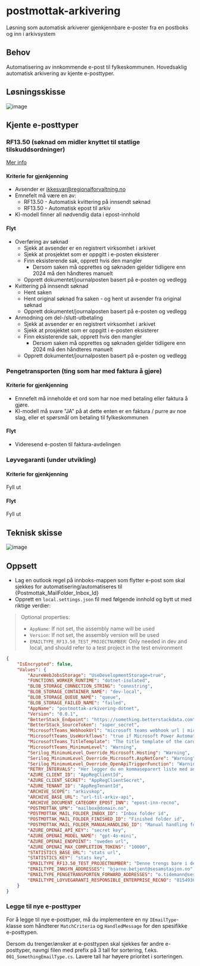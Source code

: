 # postmottak-arkivering
Løsning som automatisk arkiverer gjenkjennbare e-poster fra en postboks og inn i arkivsystem

## Behov
Automatisering av innkommende e-post til fylkeskommunen. Hovedsaklig automatisk arkivering av kjente e-posttyper.

## Løsningsskisse
![image](https://github.com/user-attachments/assets/540a4bc0-b92a-4c59-b7d3-2f623c73510d)

## Kjente e-posttyper

### RF13.50 (søknad om midler knyttet til statlige tilskuddsordninger)
[Mer info](https://www.regionalforvaltning.no/Dokumentasjon/index.html?soker.htm)

#### Kriterie for gjenkjenning
- Avsender er ikkesvar@regionalforvaltning.no
- Emnefelt må være en av:
    - RF13.50 - Automatisk kvittering på innsendt søknad
    - RF13.50 - Automatisk epost til arkiv
- KI-modell finner all nødvendig data i epost-innhold

#### Flyt
- Overføring av søknad
    - Sjekk at avsender er en registrert virksomhet i arkivet
    - Sjekk at prosjektet som er oppgitt i e-posten eksisterer
    - Finn eksisterende sak, opprett hvis den mangler
        - Dersom saken må opprettes og søknaden gjelder tidligere enn 2024 må den håndteres manuelt
    - Opprett dokumentet/journalposten basert på e-posten og vedlegg
- Kvittering på innsendt søknad
    - Hent saken
    - Hent original søknad fra saken - og hent ut avsender fra original søknad
    - Opprett dokumentet/journalposten basert på e-posten og vedlegg
- Anmodning om del-/slutt-utbetaling
    - Sjekk at avsender er en registrert virksomhet i arkivet
    - Sjekk at prosjektet som er oppgitt i e-posten eksisterer
    - Finn eksisterende sak, opprett hvis den mangler
        - Dersom saken må opprettes og søknaden gjelder tidligere enn 2024 må den håndteres manuelt
    - Opprett dokumentet/journalposten basert på e-posten og vedlegg

### Pengetransporten (ting som har med faktura å gjøre)

#### Kriterie for gjenkjenning
- Emnefelt må inneholde et ord som har noe med betaling eller faktura å gjøre.
- KI-modell må svare "JA" på at dette enten er en faktura / purre av noe slag, eller et spørsmål om betaling til fylkeskommunen

#### Flyt
- Videresend e-posten til faktura-avdelingen

### Løyvegaranti (under utvikling)

#### Kriterie for gjenkjenning
Fyll ut

#### Flyt
Fyll ut

## Teknisk skisse
![image](https://github.com/user-attachments/assets/94dd7042-7cec-49bc-8da0-aa37f441bfa5)


## Oppsett
- Lag en outlook regel på innboks-mappen som flytter e-post som skal sjekkes for automatisering/automatiseres til {Postmottak_MailFolder_Inbox_Id}
- Opprett en `local.settings.json` fil med følgende innhold og bytt ut med riktige verdier:

> Optional properties:
> - `AppName`: If not set, the assembly name will be used
> - `Version`: If not set, the assembly version will be used
> - `EMAILTYPE_RF13.50_TEST_PROJECTNUMBER`: Only needed in dev and local, and should refer to a test project in the test environment

```json
{
    "IsEncrypted": false,
    "Values": {
        "AzureWebJobsStorage": "UseDevelopmentStorage=true",
        "FUNCTIONS_WORKER_RUNTIME": "dotnet-isolated",
        "BLOB_STORAGE_CONNECTION_STRING": "connstring",
        "BLOB_STORAGE_CONTAINER_NAME": "dev-local",
        "BLOB_STORAGE_QUEUE_NAME": "queue",
        "BLOB_STORAGE_FAILED_NAME": "failed",
        "AppName": "postmottak-arkivering-dotnet",
        "Version": "0.0.1",
        "BetterStack_Endpoint": "https://something.betterstackdata.com",
        "BetterStack_SourceToken": "super_secret",
        "MicrosoftTeams_WebhookUrl": "microsoft teams webhook url | microsoft power automate flow url if UseWorkflows is set to true",
        "MicrosoftTeams_UseWorkflows": "true if Microsoft Power Automate flow is used, false if Microsoft Teams webhook is used (default is true)",
        "MicrosoftTeams_TitleTemplate": "The title template of the card",
        "MicrosoftTeams_MinimumLevel": "Warning",
        "Serilog_MinimumLevel_Override_Microsoft.Hosting": "Warning",
        "Serilog_MinimumLevel_Override_Microsoft.AspNetCore": "Warning",
        "Serilog_MinimumLevel_Override_OpenApiTriggerFunction": "Warning",
        "RETRY_INTERVALS": "Her legger du en kommaseparert liste med antall minutter mellom hver retry (1,1,1,1)",
        "AZURE_CLIENT_ID": "AppRegClientId",
        "AZURE_CLIENT_SECRET": "AppRegClientSecret",
        "AZURE_TENANT_ID": "AppRegTenantId",
        "ARCHIVE_SCOPE": "arkivskop",
        "ARCHIVE_BASE_URL": "url-til-arkiv-api",
        "ARCHIVE_DOCUMENT_CATEGORY_EPOST_INN": "epost-inn-recno",
        "POSTMOTTAK_UPN": "mailbox@domain.no",
        "POSTMOTTAK_MAIL_FOLDER_INBOX_ID": "Inbox folder id",
        "POSTMOTTAK_MAIL_FOLDER_FINISHED_ID": "Finished folder id",
        "POSTMOTTAK_MAIL_FOLDER_MANUALHANDLING_ID": "Manual handling folder id",
        "AZURE_OPENAI_API_KEY": "secret key",
        "AZURE_OPENAI_MODEL_NAME": "gpt-4o-mini",
        "AZURE_OPENAI_ENDPOINT": "sweden url",
        "AZURE_OPENAI_MAX_COMPLETION_TOKENS": "10000",
        "STATISTICS_BASE_URL": "stats url",
        "STATISTICS_KEY": "stats key",
        "EMAILTYPE_RF13.50_TEST_PROJECTNUMBER": "Denne trengs bare i dev og local og skal henvise til et test-prosjekt i testmiljøet",
        "EMAILTYPE_INNSYN_ADDRESSES": "bjarne.betjent@sesamstasjon.no",
        "EMAILTYPE_PENGETRANSPORTEN_FORWARD_ADDRESSES": "o.tidemann@sesamstasjon.no",
        "EMAILTYPE_LOYVEGARANTI_RESPONSIBLE_ENTERPRISE_RECNO": "81549300"
    }
}
```

### Legge til nye e-posttyper

For å legge til nye e-posttyper, må du implementere en ny `IEmailType`-klasse som håndterer `MatchCriteria` og `HandledMessage` for den spesifikke e-posttypen.

Dersom du trenger/ønsker at e-posttypen skal sjekkes før andre e-posttyper, navngi filen med prefix på 3 tall for sortering, f.eks. `001_SomethingEmailType.cs`. Lavere tall har høyere prioritet i sorteringen.